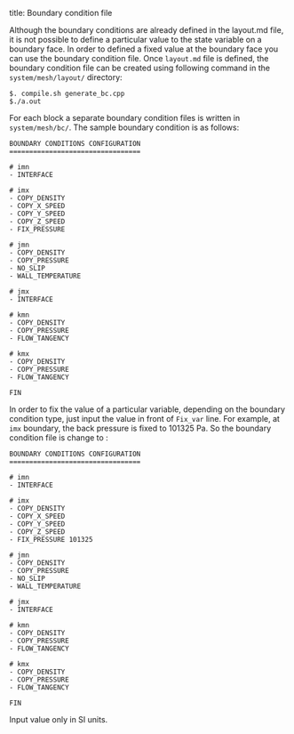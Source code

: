 title: Boundary condition file

Although the boundary conditions are already defined in the layout.md file, it is not possible to define a particular value to the state variable on a boundary face.
In order to defined a fixed value at the boundary face you can use the boundary condition file. Once `layout.md` file is defined, the boundary condition file can be created using following command in the `system/mesh/layout/` directory:

```
$. compile.sh generate_bc.cpp
$./a.out
```
For each block a separate boundary condition files is written in `system/mesh/bc/`. The sample boundary condition is as follows:

```
BOUNDARY CONDITIONS CONFIGURATION 
================================= 

# imn
- INTERFACE

# imx
- COPY_DENSITY
- COPY_X_SPEED
- COPY_Y_SPEED
- COPY_Z_SPEED
- FIX_PRESSURE

# jmn
- COPY_DENSITY
- COPY_PRESSURE
- NO_SLIP
- WALL_TEMPERATURE

# jmx
- INTERFACE

# kmn
- COPY_DENSITY
- COPY_PRESSURE
- FLOW_TANGENCY

# kmx
- COPY_DENSITY
- COPY_PRESSURE
- FLOW_TANGENCY

FIN
```

In order to fix the value of a particular variable, depending on the boundary condition type, just input the value in front of `Fix_var` line. For example, at `imx` boundary, the back pressure is fixed to 101325 Pa. So the boundary condition file is change to :

```
BOUNDARY CONDITIONS CONFIGURATION 
================================= 

# imn
- INTERFACE

# imx
- COPY_DENSITY
- COPY_X_SPEED
- COPY_Y_SPEED
- COPY_Z_SPEED
- FIX_PRESSURE 101325

# jmn
- COPY_DENSITY
- COPY_PRESSURE
- NO_SLIP
- WALL_TEMPERATURE

# jmx
- INTERFACE

# kmn
- COPY_DENSITY
- COPY_PRESSURE
- FLOW_TANGENCY

# kmx
- COPY_DENSITY
- COPY_PRESSURE
- FLOW_TANGENCY

FIN
```
Input value only in SI units.
